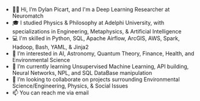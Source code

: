 - 👋🏾 Hi, I’m Dylan Picart, and I'm a Deep Learning Researcher at Neuromatch
- 🎓 I studied Physics & Philosophy at Adelphi University, with specializations in Engineering, Metaphysics, & Artificial Intelligence
- 💻 I'm skilled in Python, SQL, Apache Airflow, ArcGIS, AWS, Spark, Hadoop, Bash, YAML, & Jinja2
- 👀 I’m interested in AI, Astronomy, Quantum Theory, Finance, Health, and Environmental Science
- 🌱 I’m currently learning Unsupervised Machine Learning, API building, Neural Networks, NPL, and SQL DataBase manipulation
- 💞️ I’m looking to collaborate on projects surrounding Environmental Science/Engineering, Physics, & Social Issues
- 📫 You can reach me via email

<!---
dylanpicart/dylanpicart is a ✨ special ✨ repository because its `README.md` (this file) appears on your GitHub profile.
You can click the Preview link to take a look at your changes.
--->
